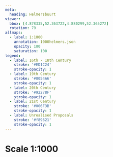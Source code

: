 ```yaml
---
meta:
  heading: Helmersbuurt
viewer:
  bbox: [4.878335,52.363722,4.880299,52.365272]
  rotation: 70
allmaps:
  - label: 1:1000
    annotation: 1000helmers.json
    opacity: 100
    saturation: 100
legend:
  - label: 16th - 18th Century
    stroke: '#ED1C24'
    stroke-opacity: 1
  - label: 19th Century
    stroke: '#0054A6'
    stroke-opacity: 1
  - label: 20th Century
    stroke: '#92278F'
    stroke-opacity: 1
  - label: 21st Century
    stroke: '#006F3B'
    stroke-opacity: 1
  - label: Unrealised Proposals
    stroke: '#f89521'
    stroke-opacity: 1
---
```

# Scale 1:1000
